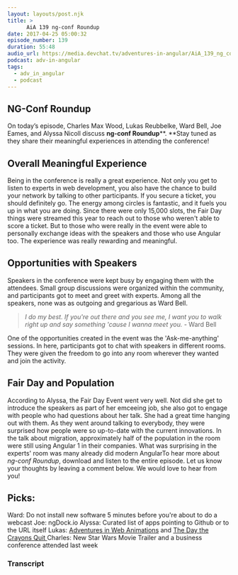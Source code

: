 ```yaml
---
layout: layouts/post.njk
title: >
      AiA 139 ng-conf Roundup
date: 2017-04-25 05:00:32
episode_number: 139
duration: 55:48
audio_url: https://media.devchat.tv/adventures-in-angular/AiA_139_ng_conf_Roundup.mp3
podcast: adv-in-angular
tags: 
  - adv_in_angular
  - podcast
---
```


## NG-Conf Roundup
On today’s episode, Charles Max Wood, Lukas Reubbelke, Ward Bell, Joe Eames, and Alyssa Nicoll discuss **ng-conf Roundup****.&nbsp;**Stay tuned as they share their meaningful experiences in attending the conference!
## Overall Meaningful Experience
Being in the conference is really a great experience. Not only you get to listen to experts in web development, you also have the chance to build your network by talking to other participants. If you secure a ticket, you should definitely go. The energy among circles is fantastic, and it fuels you up in what you are doing. Since there were only 15,000 slots, the Fair Day things were streamed this year to reach out to those who weren't able to score a ticket. But to those who were really in the event were able to personally exchange ideas with the speakers and those who use Angular too. The experience was really rewarding and meaningful.
## Opportunities with Speakers
Speakers in the conference were kept busy by engaging them with the attendees. Small group discussions were organized within the community, and participants&nbsp;got to meet and greet with experts. Among all the speakers, none was as outgoing and&nbsp;gregarious as Ward Bell.

> _I do my best. If you're out there and you see me, I want you&nbsp;to walk right up and say something 'cause I wanna meet you._ - Ward Bell

One of the opportunities created in the event was the 'Ask-me-anything' sessions. In here, participants got to chat with speakers in different rooms. They were given the freedom to go into any room wherever they wanted and join the activity.
## Fair Day&nbsp;and Population
According to Alyssa, the Fair Day Event went very well. Not did she get to introduce the speakers as part of her emceeing job, she also got to engage with people who had questions about her talk. She had a great time hanging out with them. As they went around talking to everybody, they were surprised how people were so up-to-date with the current innovations. In the talk about migration, approximately half of the population in the room were still using Angular 1 in their companies. What was surprising in the experts' room was many already did modern AngularTo hear more about _ng-conf Roundup_,&nbsp;download and listen to the entire episode. Let us know your thoughts by leaving a comment below. We would love to hear from you!&nbsp;
## Picks:
Ward: Do not install new software 5 minutes before you're about to do a webcast Joe: ngDock.io Alyssa: Curated list of apps pointing to Github or to the URL itself Lukas: [Adventures in Web Animations](https://www.codeschool.com/courses/adventures-in-web-animations) and&nbsp;[The Day the Crayons Quit&nbsp;](https://www.amazon.com/Day-Crayons-Quit-Drew-Daywalt/dp/0399255370)Charles: New Star Wars Movie Trailer and a business conference attended last week

### Transcript


